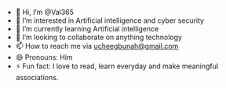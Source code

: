 - 👋 Hi, I’m @Val365
- 👀 I’m interested in Artificial intelligence and cyber security 
- 🌱 I’m currently learning Artificial intelligence 
- 💞️ I’m looking to collaborate on anything technology 
- 📫 How to reach me via ucheegbunah@gmail.com 
- 😄 Pronouns: Him
- ⚡ Fun fact: I love to read, learn everyday and make meaningful associations.

<!---
Val365/Val365 is a ✨ special ✨ repository because its `README.md` (this file) appears on your GitHub profile.
You can click the Preview link to take a look at your changes.
--->
